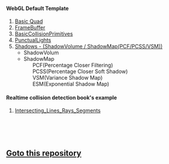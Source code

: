 <h4>WebGL Default Template</h4>
<ol>
  <li><a href="https://scahp.github.io/WebGL/01_BasicQuad/index.html">Basic Quad</a></li>
  <li><a href="https://scahp.github.io/WebGL/02_FrameBuffer/index.html">FrameBuffer</a></li>
  <li><a href="https://scahp.github.io/WebGL/03_BasicCollisionPrimitives/index.html">BasicCollisionPrimitives</a></li>
  <li><a href="https://scahp.github.io/WebGL/05_PunctualLights/index.html">PunctualLights</a></li>  
  <li><a href="https://scahp.github.io/WebGL/06_Shadow/index.html">Shadows - (ShadowVolume / ShadowMap(PCF/PCSS/VSM))</a>
    <ul>
    <li>ShadowVolum</li>    
    <li>ShadowMap
        <ul>PCF(Percentage Closer Filtering)</ul>
        <ul>PCSS(Percentage Closer Soft Shadow)</ul>
        <ul>VSM(Variance Shadow Map)</ul>
        <ul>ESM(Exponential Shadow Map)</ul>
    </li>
    </ul>
  </li>
</ol>

<h4>Realtime collision detection book's example</h4>
<ol>
  <li><a href="https://scahp.github.io/WebGL/04_Intersecting_Lines_Rays_Segments/index.html">Intersecting_Lines_Rays_Segments</a></li>
</ol>

<br>
<br>
<br>

<h2><a href="https://github.com/scahp/Potential">Goto this repository</a></h2>
